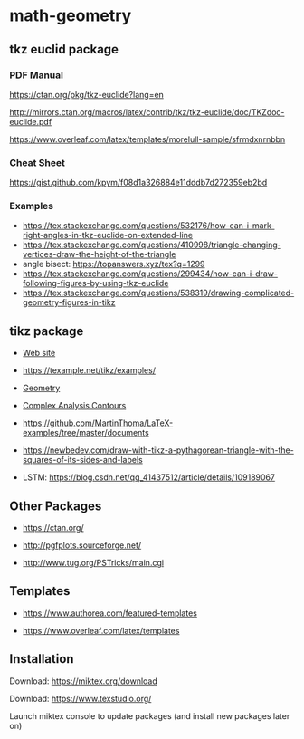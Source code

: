 # math-geometry


## tkz euclid package

### PDF Manual

https://ctan.org/pkg/tkz-euclide?lang=en

http://mirrors.ctan.org/macros/latex/contrib/tkz/tkz-euclide/doc/TKZdoc-euclide.pdf

https://www.overleaf.com/latex/templates/morelull-sample/sfrmdxnrnbbn


### Cheat Sheet

https://gist.github.com/kpym/f08d1a326884e11dddb7d272359eb2bd

### Examples
- https://tex.stackexchange.com/questions/532176/how-can-i-mark-right-angles-in-tkz-euclide-on-extended-line
- https://tex.stackexchange.com/questions/410998/triangle-changing-vertices-draw-the-height-of-the-triangle
- angle bisect: https://topanswers.xyz/tex?q=1299
- https://tex.stackexchange.com/questions/299434/how-can-i-draw-following-figures-by-using-tkz-euclide
- https://tex.stackexchange.com/questions/538319/drawing-complicated-geometry-figures-in-tikz

## tikz package

- [Web site](https://github.com/pgf-tikz/pgf)
- https://texample.net/tikz/examples/
- [Geometry](https://texample.net/tikz/examples/area/geometry/)

- [Complex Analysis Contours](https://sagodev.com/how-to-draw-these-closed-contours-diagrams-using-tikz-or-pstricks/)

- https://github.com/MartinThoma/LaTeX-examples/tree/master/documents

- https://newbedev.com/draw-with-tikz-a-pythagorean-triangle-with-the-squares-of-its-sides-and-labels

- LSTM: https://blog.csdn.net/qq_41437512/article/details/109189067
 
 
## Other Packages

- https://ctan.org/

- http://pgfplots.sourceforge.net/

- http://www.tug.org/PSTricks/main.cgi


## Templates

- https://www.authorea.com/featured-templates

- https://www.overleaf.com/latex/templates

## Installation

Download: https://miktex.org/download

Download: https://www.texstudio.org/

Launch miktex console to update packages (and install new packages later on)

